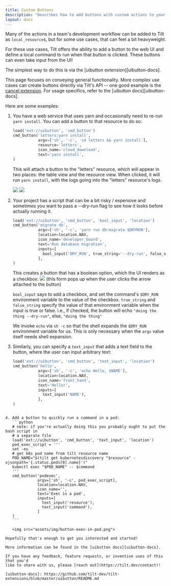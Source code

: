 ```yaml
---
title: Custom Buttons
description: "Describes how to add buttons with custom actions to your Tilt Web UI"
layout: docs
---
```


Many of the actions in a team's development workflow can be added to Tilt as `local_resource`s,
but for some use cases, that can feel a bit heavyweight.

For these use cases, Tilt offers the ability to add a button to the web UI and
define a local command to run when that button is clicked. These buttons can even
take input from the UI!

The simplest way to do this is via the [uibutton extension][uibutton-docs].

This page focuses on conveying general functionality. More complex use cases can create buttons directly via Tilt's API -- one good example is the [cancel extension](https://github.com/tilt-dev/tilt-extensions/blob/master/cancel/README.md). For usage specifics, refer to the [uibutton docs][uibutton-docs].

Here are some examples:

1. You have a web service that uses yarn and occasionally need to re-run
    `yarn install`. You can add a button to that resource to do so:
    ```python
    load('ext://uibutton', 'cmd_button')
    cmd_button('letters:yarn install',
               argv=['sh', '-c', 'cd letters && yarn install'],
               resource='letters',
               icon_name='cloud_download',
               text='yarn install',
    )
    ```

    This will attach a button to the "letters" resource, which will appear in two
    places: the table view and the resource view. When clicked, it will run
    `yarn install`, with the logs going into the "letters" resource's logs.

    <img src="assets/img/button-in-action-bar.png">


    <img src="assets/img/button-in-table-view.png">

2. Your project has a script that can be a bit risky / expensive and sometimes
    you want to pass a --dry-run flag to see how it looks before actually running it.

    ```python
    load('ext://uibutton', 'cmd_button', 'bool_input', 'location')
    cmd_button('migrate db',
               argv=['sh', '-c', 'yarn run db:migrate $DRYRUN'],
               location=location.NAV,
               icon_name='developer_board',
               text='Run database migration',
               inputs=[
                 bool_input('DRY_RUN', true_string='--dry-run', false_string=''),
               ],
    )
    ```

    This creates a button that has a boolean option, which the UI renders as a checkbox:
    <img src="assets/img/button-example-dry-run.png">
    (this form pops up when the user clicks the arrow attached to the button)

    `bool_input` says to add a checkbox, and set the command's `$DRY_RUN`
     environment variable to the value of the checkbox. `true_string` and `false_string`
     specify the value of that environment variable when the input is true or false.
     i.e., if checked, the button will echo `"doing the thing --dry-run"`, else, `"doing the thing"`

     We invoke `echo` via `sh -c` so that the shell expands the `$DRY_RUN` environment variable for us.
     This is only necessary when the `argv` value itself needs shell expansion.

 3. Similarly, you can specify a `text_input` that adds a text field to the button,
     where the user can input arbitrary text:
     ```python
     load('ext://uibutton', 'cmd_button', 'text_input', 'location')
     cmd_button('hello',
                argv=['sh', '-c', 'echo Hello, $NAME'],
                location=location.NAV,
                icon_name='front_hand',
                text='Hello!',
                inputs=[
                  text_input('NAME'),
                ],
     )
 ```

4. Add a button to quickly run a command in a pod:
    ```python
    # note: if you're actually doing this you probably ought to put the bash script in
    # a separate file
    load('ext://uibutton', 'cmd_button', 'text_input', 'location')
    pod_exec_script = '''
    set -eu
    # get k8s pod name from tilt resource name
    POD_NAME="$(tilt get kubernetesdiscovery "$resource" -ojsonpath='{.status.pods[0].name}')"
    kubectl exec "$POD_NAME" -- $command
    '''
    cmd_button('podexec',
               argv=['sh', '-c', pod_exec_script],
               location=location.NAV,
               icon_name='',
               text='Exec in a pod',
               inputs=[
                 text_input('resource'),
                 text_input('command'),
               ]
    )
    ```

    <img src="assets/img/button-exec-in-pod.png">

Hopefully that's enough to get you interested and started!

More information can be found in the [uibutton docs][uibutton-docs].

If you have any feedback, feature requests, or inventive uses of this that you'd
like to share with us, please [reach out](https://tilt.dev/contact)!

[uibutton-docs]: https://github.com/tilt-dev/tilt-extensions/blob/master/uibutton/README.md
